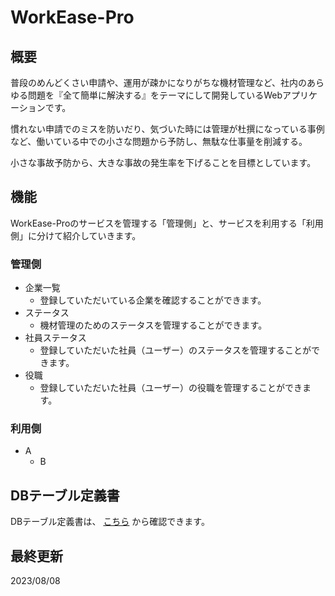 # WorkEase-Pro

## 概要
普段のめんどくさい申請や、運用が疎かになりがちな機材管理など、社内のあらゆる問題を『全て簡単に解決する』をテーマにして開発しているWebアプリケーションです。

慣れない申請でのミスを防いだり、気づいた時には管理が杜撰になっている事例など、働いている中での小さな問題から予防し、無駄な仕事量を削減する。

小さな事故予防から、大きな事故の発生率を下げることを目標としています。

## 機能
WorkEase-Proのサービスを管理する「管理側」と、サービスを利用する「利用側」に分けて紹介していきます。
### 管理側
- 企業一覧
  - 登録していただいている企業を確認することができます。
- ステータス
  - 機材管理のためのステータスを管理することができます。
- 社員ステータス
  - 登録していただいた社員（ユーザー）のステータスを管理することができます。
- 役職
  - 登録していただいた社員（ユーザー）の役職を管理することができます。

### 利用側
- A
  - B

## DBテーブル定義書
DBテーブル定義書は、
<a href="https://docs.google.com/spreadsheets/d/1az-DCjk933spyqHm0t_3RNxGZ7uAm3umL2WQ5eCs28A/edit?usp=sharing">こちら</a>
から確認できます。

## 最終更新
2023/08/08
